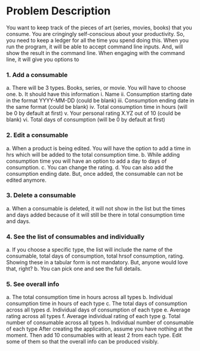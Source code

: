 
# Problem Description
You want to keep track of the pieces of art (series, movies, books) that you consume. You
are cringingly self-conscious about your productivity. So, you need to keep a ledger for all
the time you spend doing this. When you run the program, it will be able to accept
command line inputs. And, will show the result in the command line. When engaging with
the command line, it will give you options to
### 1. Add a consumable
a. There will be 3 types. Books, series, or movie. You will
have to choose one.
b. It should have this information
i. Name
ii. Consumption starting date in the format YYYY-MM-DD
(could be blank)
iii. Consumption ending date in the same format (could be
blank)
iv. Total consumption time in hours (will be 0 by default
at first)
v. Your personal rating X.YZ out of 10 (could be blank)
vi. Total days of consumption (will be 0 by default at
first)
### 2. Edit a consumable
a. When a product is being edited. You will have the option to
add a time in hrs which will be added to the total
consumption time.
b. While adding consumption time you will have an option to add
a day to days of consumption.
c. You can change the rating.
d. You can also add the consumption ending date. But, once
added, the consumable can not be edited anymore.
### 3. Delete a consumable
a. When a consumable is deleted, it will not show in the list
but the times and days added because of it will still be
there in total consumption time and days.
### 4. See the list of consumables and individually
a. If you choose a specific type, the list will include the
name of the consumable, total days of consumption, total hrsof consumption, rating. Showing these in a tabular form is
not mandatory. But, anyone would love that, right?
b. You can pick one and see the full details.
### 5. See overall info
a. The total consumption time in hours across all types
b. Individual consumption time in hours of each type
c. The total days of consumption across all types
d. Individual days of consumption of each type
e. Average rating across all types
f. Average individual rating of each type
g. Total number of consumable across all types
h. Individual number of consumable of each type
After creating the application, assume you have nothing at the moment. Then add 10
consumables with at least 2 from each type. Edit some of them so that the overall info can
be produced visibly.
